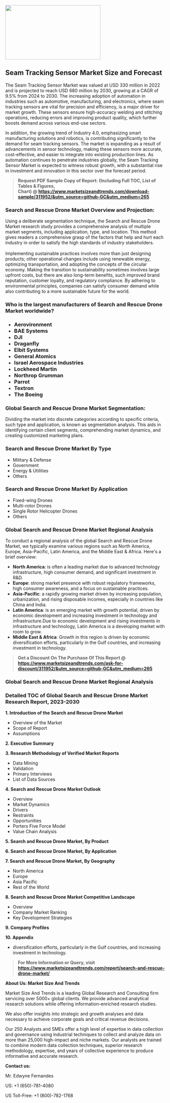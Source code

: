 <p><img class="alignnone size-medium wp-image-20088" src="https://ffe5etoiles.com/wp-content/uploads/2024/12/MST1-300x171.png" alt="" width="300" height="171" /></p><h2>Seam Tracking Sensor Market Size and Forecast</h2><p>The Seam Tracking Sensor Market was valued at USD 330 million in 2022 and is projected to reach USD 680 million by 2030, growing at a CAGR of 9.5% from 2024 to 2030. The increasing adoption of automation in industries such as automotive, manufacturing, and electronics, where seam tracking sensors are vital for precision and efficiency, is a major driver for market growth. These sensors ensure high-accuracy welding and stitching operations, reducing errors and improving product quality, which further boosts demand across various end-use sectors.</p><p>In addition, the growing trend of Industry 4.0, emphasizing smart manufacturing solutions and robotics, is contributing significantly to the demand for seam tracking sensors. The market is expanding as a result of advancements in sensor technology, making these sensors more accurate, cost-effective, and easier to integrate into existing production lines. As automation continues to penetrate industries globally, the Seam Tracking Sensor Market is expected to witness robust growth, with a substantial rise in investment and innovation in this sector over the forecast period.</p></p><blockquote id="" class=""><strong>Request PDF Sample Copy of Report: (Including Full TOC, List of Tables &amp; Figures, Chart)&nbsp;@&nbsp;<strong><a href="https://www.marketsizeandtrends.com/download-sample/311952/&utm_source=github-GC&utm_medium=265" target="_blank">https://www.marketsizeandtrends.com/download-sample/311952/&utm_source=github-GC&utm_medium=265</a></strong></strong></blockquote><h3 id="" class="">Search and Rescue Drone Market&nbsp;Overview and Projection:</h3><p id="" class="">Using a deliberate segmentation technique, the Search and Rescue Drone Market research study provides a comprehensive analysis of multiple market segments, including application, type, and location. This method gives readers a comprehensive grasp of the factors that help and hurt each industry in order to satisfy the high standards of industry stakeholders. <br /> <br />Implementing sustainable practices involves more than just designing products; other operational changes include using renewable energy, optimizing transportation, and adopting the concepts of the circular economy. Making the transition to sustainability sometimes involves large upfront costs, but there are also long-term benefits, such improved brand reputation, customer loyalty, and regulatory compliance. By adhering to environmental principles, companies can satisfy consumer demand while also contributing to a more sustainable future for the world.</p><h3 id="" class="">Who is the largest manufacturers of&nbsp;Search and Rescue Drone Market worldwide?</h3><h3 class=""><p><ul><li>Aerovironment </li><li> BAE Systems </li><li> DJI </li><li> Draganfly </li><li> Elbit Systems </li><li> General Atomics </li><li> Israel Aerospace Industries </li><li> Lockheed Martin </li><li> Northrop Grumman </li><li> Parrot </li><li> Textron </li><li> The Boeing</li></ul></p></h3><h3 id="" class="">Global&nbsp;Search and Rescue Drone Market Segmentation:</h3><p id="" class="">Dividing the market into discrete categories according to specific criteria, such type and application, is known as segmentation analysis. This aids in identifying certain client segments, comprehending market dynamics, and creating customized marketing plans.</p><h3 id="" class="">Search and Rescue Drone Market&nbsp;By Type</h3><p><p><ul><li>Military & Defense</li><li> Government</li><li> Energy & Utilities</li><li> Others</p></li></ul></p></p><h3 id="" class="">Search and Rescue Drone Market&nbsp;By Application</h3><p class=""><p><ul><li>Fixed-wing Drones</li><li> Multi-rotor Drones</li><li> Single Rotor Helicopter Drones</li><li> Others</li></ul></p></p><h3 id="" class="">Global Search and Rescue Drone Market Regional Analysis</h3><p id="" class="">To conduct a regional analysis of the global Search and Rescue Drone Market, we typically examine various regions such as North America, Europe, Asia-Pacific, Latin America, and the Middle East &amp; Africa. Here's a brief overview:</p><ul><li><strong>North America</strong>: is often a leading market due to advanced technology infrastructure, high consumer demand, and significant investment in R&amp;D.</li><li><strong>Europe</strong>: strong market presence with robust regulatory frameworks, high consumer awareness, and a focus on sustainable practices.</li><li><strong>Asia-Pacific</strong>: a rapidly growing market driven by increasing population, urbanization, and rising disposable incomes, especially in countries like China and India.</li><li><strong>Latin America</strong>: is an emerging market with growth potential, driven by economic development and increasing investment in technology and infrastructure.Due to economic development and rising investments in infrastructure and technology, Latin America is a developing market with room to grow.</li><li><strong>Middle East &amp; Africa</strong>: Growth in this region is driven by economic diversification efforts, particularly in the Gulf countries, and increasing investment in technology.</li></ul><blockquote id="" class=""><strong>Get a Discount On The Purchase Of This Report @ <strong><a href="https://www.marketsizeandtrends.com/ask-for-discount/311952/&utm_source=github-GC&utm_medium=265" target="_blank">https://www.marketsizeandtrends.com/ask-for-discount/311952/&utm_source=github-GC&utm_medium=265</a></strong></strong></blockquote><h3 id="" class="">Global Search and Rescue Drone Market Regional Analysis</h3><h3 id="" class="">Detailed TOC of Global Search and Rescue Drone Market Research Report, 2023-2030</h3><p id="" class=""><strong>1. Introduction of the Search and Rescue Drone Market</strong></p><ul><li>Overview of the Market</li><li>Scope of Report</li><li>Assumptions</li></ul><p id="" class=""><strong>2. Executive Summary</strong></p><p id="" class=""><strong>3. Research Methodology of Verified Market Reports</strong></p><ul><li>Data Mining</li><li>Validation</li><li>Primary Interviews</li><li>List of Data Sources</li></ul><p id="" class=""><strong>4. Search and Rescue Drone Market Outlook</strong></p><ul><li>Overview</li><li>Market Dynamics</li><li>Drivers</li><li>Restraints</li><li>Opportunities</li><li>Porters Five Force Model</li><li>Value Chain Analysis</li></ul><p id="" class=""><strong>5. Search and Rescue Drone Market, By Product</strong></p><p id="" class=""><strong>6. Search and Rescue Drone Market, By Application</strong></p><p id="" class=""><strong>7. Search and Rescue Drone Market, By Geography</strong></p><ul><li>North America</li><li>Europe</li><li>Asia Pacific</li><li>Rest of the World</li></ul><p id="" class=""><strong>8. Search and Rescue Drone Market Competitive Landscape</strong></p><ul><li>Overview</li><li>Company Market Ranking</li><li>Key Development Strategies</li></ul><p id="" class=""><strong>9. Company Profiles</strong></p><p id="" class=""><strong>10. Appendix</strong></p><ul><li>diversification efforts, particularly in the Gulf countries, and increasing investment in technology.</li></ul><blockquote id="" class=""><strong>For More Information or Query, visit <strong><strong><a href="https://www.marketsizeandtrends.com/report/search-and-rescue-drone-market/" target="_blank">https://www.marketsizeandtrends.com/report/search-and-rescue-drone-market/</a></strong></strong></strong></blockquote><p id="" class=""><strong>About Us: Market Size And Trends</strong></p><p id="" class="">Market Size And Trends is a leading Global Research and Consulting firm servicing over 5000+ global clients. We provide advanced analytical research solutions while offering information-enriched research studies.</p><p id="" class="">We also offer insights into strategic and growth analyses and data necessary to achieve corporate goals and critical revenue decisions.</p><p id="" class="">Our 250 Analysts and SMEs offer a high level of expertise in data collection and governance using industrial techniques to collect and analyze data on more than 25,000 high-impact and niche markets. Our analysts are trained to combine modern data collection techniques, superior research methodology, expertise, and years of collective experience to produce informative and accurate research.</p><p id="" class=""><strong>Contact us:</strong></p><p id="" class="">Mr. Edwyne Fernandes</p><p id="" class="">US: +1 (650)-781-4080</p><p id="" class="">US Toll-Free: +1 (800)-782-1768</p>
